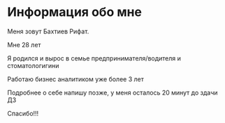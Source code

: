 # Информация обо мне

Меня зовут Бахтиев Рифат.

Мне 28 лет

Я родился и вырос в семье предпринимателя/водителя и стоматологигини

Работаю бизнес аналитиком уже более 3 лет

Подробнее о себе напишу позже, у меня осталось 20 минут до здачи ДЗ

Спасибо!!!